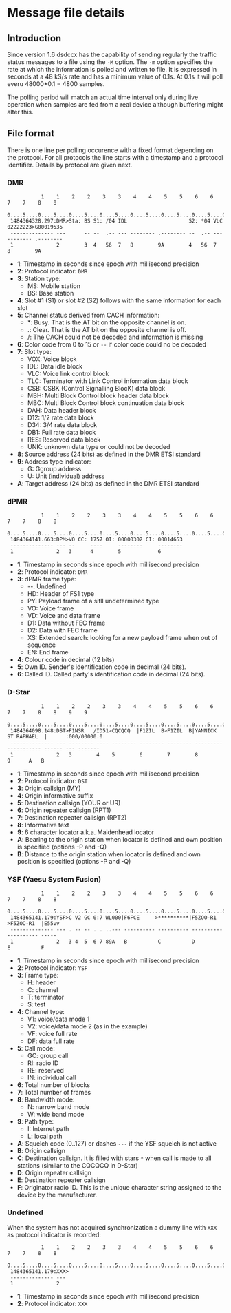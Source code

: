<h1>Message file details</h1>

<h2>Introduction</h2>

Since version 1.6 dsdccx has the capability of sending regularly the traffic status messages to a file using the `-M` option. The `-m` option specifies the rate at which the information is polled and written to file. It is expressed in seconds at a 48 kS/s rate and has a minimum value of 0.1s. At 0.1s it will poll everu 48000*0.1 = 4800 samples.

The polling period will match an actual time interval only during live operation when samples are fed from a real device although buffering might alter this. 

<h2>File format</h2>

There is one line per polling occurence with a fixed format depending on the protocol. For all protocols the line starts with a timestamp and a protocol identifier. Details by protocol are given next.

<h3>DMR</h3>

```
           1    1    2    2    3    3    4    4    5    5    6    6    7    7    8    8
 0....5....0....5....0....5....0....5....0....5....0....5....0....5....0....5....0....5....
 1484364328.297:DMR>Sta: BS S1: /04 IDL                    S2: *04 VLC 02222223>G00019535
 -------------- ---      -- --  .-- --- -------- .-------- --  .-- --- -------- .--------   
 1              2        3  4   56  7   8        9A        4   56  7   8        9A 

```
  - **1**: Timestamp in seconds since epoch with millisecond precision
  - **2**: Protocol indicator: `DMR` 
  - **3**: Station type:
    - MS: Mobile station
    - BS: Base station
  - **4**: Slot #1 (S1) or slot #2 (S2) follows with the same information for each slot
  - **5**: Channel status derived from CACH information:
    - *: Busy. That is the AT bit on the opposite channel is on.
    - .: Clear. That is the AT bit on the opposite channel is off.
    - /: The CACH could not be decoded and information is missing
  - **6**: Color code from 0 to 15 or `--` if color code could no be decoded
  - **7**: Slot type:
    - VOX: Voice block
    - IDL: Data idle block
    - VLC: Voice link control block
    - TLC: Terminator with Link Control information data block
    - CSB: CSBK (Control Signalling BlocK) data block
    - MBH: Multi Block Control block header data block
    - MBC: Multi Block Control block continuation data block
    - DAH: Data header block
    - D12: 1/2 rate data block
    - D34: 3/4 rate data block
    - DB1: Full rate data block
    - RES: Reserved data block
    - UNK: unknown data type or could not be decoded
  - **8**: Source address (24 bits) as defined in the DMR ETSI standard
  - **9**: Address type indicator:
    - G: Ggroup address
    - U: Unit (individual) address  
  - **A**: Target address (24 bits) as defined in the DMR ETSI standard  
  
<h3>dPMR</h3>

```
           1    1    2    2    3    3    4    4    5    5    6    6    7    7    8    8
 0....5....0....5....0....5....0....5....0....5....0....5....0....5....0....5....0....5....
 1484364141.663:DPM>VO CC: 1757 OI: 00000302 CI: 00014653
 -------------- --- --     ----     --------     --------   
 1              2   3      4        5            6

```
  - **1**: Timestamp in seconds since epoch with millisecond precision
  - **2**: Protocol indicator: `DMR` 
  - **3**: dPMR frame type:
    - --: Undefined
    - HD: Header of FS1 type
    - PY: Payload frame of a sitll undetermined type
    - VO: Voice frame
    - VD: Voice and data frame
    - D1: Data without FEC frame
    - D2: Data with FEC frame
    - XS: Extended search: looking for a new payload frame when out of sequence
    - EN: End frame
  - **4**: Colour code in decimal (12 bits)
  - **5**: Own ID. Sender's identification code in decimal (24 bits).
  - **6**: Called ID. Called party's identification code in decimal (24 bits).

<h3>D-Star</h3>

```
           1    1    2    2    3    3    4    4    5    5    6    6    7    7    8    8    9    9
 0....5....0....5....0....5....0....5....0....5....0....5....0....5....0....5....0....5....0....5....
 1484364098.148:DST>F1NSR   /ID51>CQCQCQ  |F1ZIL  B>F1ZIL  B|YANNICK ST RAPHAEL  |      :000/00000.0
 -------------- --- -------- ---- -------- -------- -------- -------------------- ------ --- -------   
 1              2   3        4    5        6        7        8                    9      A   B

```
  - **1**: Timestamp in seconds since epoch with millisecond precision
  - **2**: Protocol indicator: `DST` 
  - **3**: Origin callsign (MY)
  - **4**: Origin informative suffix
  - **5**: Destination callsign (YOUR or UR)
  - **6**: Origin repeater callsign (RPT1)
  - **7**: Destination repeater callsign (RPT2)
  - **8**: Informative text
  - **9**: 6 character locator a.k.a. Maidenhead locator
  - **A**: Bearing to the origin station when locator is defined and own position is specified (options -P and -Q)
  - **B**: Distance to the origin station when locator is defined and own position is specified (options -P and -Q)
  
<h3>YSF (Yaesu System Fusion)</h3>

```
           1    1    2    2    3    3    4    4    5    5    6    6    7    7    8    8    
 0....5....0....5....0....5....0....5....0....5....0....5....0....5....0....5....0....5....
 1484365141.179:YSF>C V2 GC 0:7 WL000|F6FCE     >**********|F5ZOO-R1  >F5ZOO-R1  |E55vv
 -------------- --- . -- -- . . ..--- ---------- ---------- ---------- ---------- -----   
 1              2   3 4  5  6 7 89A   B          C          D          E          F 

```
  - **1**: Timestamp in seconds since epoch with millisecond precision
  - **2**: Protocol indicator: `YSF` 
  - **3**: Frame type:
    - H: header
    - C: channel
    - T: terminator
    - S: test
  - **4**: Channel type:
    - V1: voice/data mode 1
    - V2: voice/data mode 2 (as in the example)
    - VF: voice full rate
    - DF: data full rate
  - **5**: Call mode:
    - GC: group call
    - RI: radio ID
    - RE: reserved
    - IN: individual call
  - **6**: Total number of blocks
  - **7**: Total number of frames
  - **8**: Bandwidth mode:
    - N: narrow band mode
    - W: wide band mode
  - **9**: Path type:
    - I: Internet path
    - L: local path
  - **A**: Squelch code (0..127) or dashes `---` if the YSF squelch is not active 
  - **B**: Origin callsign
  - **C**: Destination callsign. It is filled with stars `*` when call is made to all stations (similar to the CQCQCQ in D-Star)
  - **D**: Origin repeater callsign
  - **E**: Destination repeater callsign
  - **F**: Originator radio ID. This is the unique character string assigned to the device by the manufacturer.
  
<h3>Undefined</h3>

When the system has not acquired synchronization a dummy line with `XXX` as protocol indicator is recorded:

```
           1    1    2    2    3    3    4    4    5    5    6    6    7    7    8    8    
 0....5....0....5....0....5....0....5....0....5....0....5....0....5....0....5....0....5....
 1484365141.179:XXX>
 -------------- ---    
 1              2    

```
  - **1**: Timestamp in seconds since epoch with millisecond precision
  - **2**: Protocol indicator: `XXX` 
